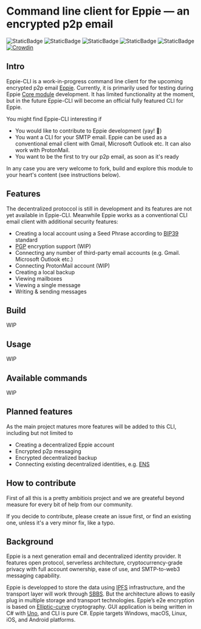 # Command line client for Eppie — an encrypted p2p email

![StaticBadge](https://img.shields.io/badge/version-Alpha-lightgrey)
![StaticBadge](https://img.shields.io/badge/licence-Apache--2.0-green)
![StaticBadge](https://img.shields.io/badge/Linux-red?logo=linux)
![StaticBadge](https://img.shields.io/badge/macOS-black?logo=apple)
![StaticBadge](https://img.shields.io/badge/Windows-blue?logo=windows)
[![Crowdin](https://badges.crowdin.net/e/8fee200a40ee70ffd3fa6b7d8d23deee/localized.svg)](https://eppie.crowdin.com/eppie)


## Intro
Eppie-CLI is a work-in-progress command line client for the upcoming encrypted p2p email [Eppie](https://eppie.io). Currently, it is primarily used for testing during Eppie [Core module](https://github.com/Eppie-io/TuviCore) development. It has limited functionality at the moment, but in the future Eppie-CLI will become an official fully featured CLI for Eppie.

You might find Eppie-CLI interesting if
* You would like to contribute to Eppie development (yay! 🫶)
* You want a CLI for your SMTP email. Eppie can be used as a conventional email client with Gmail, Microsoft Outlook etc. It can also work with ProtonMail.
* You want to be the first to try our p2p email, as soon as it's ready

In any case you are very welcome to fork, build and explore this module to your heart's content (see instructions below).


## Features
The decentralized protoccol is still in development and its features are not yet available in Eppie-CLI. Meanwhile Eppie works as a conventional CLI email client with additional security features:

* Creating a local account using a Seed Phrase according to [BIP39](https://github.com/bitcoin/bips/blob/master/bip-0039.mediawiki) standard
* [PGP](https://www.openpgp.org/) encryption support (WIP)
* Connecting any number of third-party email accounts (e.g. Gmail. Microsoft Outlook etc.)
* Connecting ProtonMail account (WIP)
* Creating a local backup
* Viewing mailboxes
* Viewing a single message
* Writing & sending messages


## Build
WIP


## Usage
WIP


## Available commands
WIP


## Planned features
As the main project matures more features will be added to this CLI, including but not limited to
* Creating a decentralized Eppie account
* Encrypted p2p messaging
* Encrypted decentralized backup
* Connecting existing decentralized identities, e.g. [ENS](https://ens.domains/)


## How to contribute
First of all this is a pretty ambitiois project and we are greateful beyond measure for every bit of help from our community.

If you decide to contribute, please create an issue first, or find an existing one, unless it's a very minor fix, like a typo. 

## Background
Eppie is a next generation email and decentralized identity provider. It features open protocol, serverless architecture, cryptocurrency-grade privacy with full account ownership, ease of use, and SMTP-to-web3 messaging capability.

Eppie is developped to store the data using [IPFS](https://github.com/ipfs/ipfs) infrastructure, and the transport layer will work through [SBBS](https://github.com/BeamMW/beam/wiki/Secure-bulletin-board-system-%28SBBS%29). But the architecture allows to easily plug in multiple storage and transport technologies. Eppie’s e2e encryption is based on [Elliptic-curve](https://en.wikipedia.org/wiki/Elliptic-curve_cryptography) cryptography. GUI application is being written in C# with [Uno](https://github.com/unoplatform/uno), and CLI is pure C#. Eppie targets Windows, macOS, Linux, iOS, and Android platforms.
